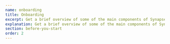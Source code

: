 ```yaml
---
name: onboarding
title: Onboarding
excerpt: Get a brief overview of some of the main components of Synapse.
explanation: Get a brief overview of some of the main components of Synapse.
section: before-you-start
order: 2
---
```

